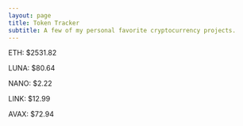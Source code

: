 ```yaml
---
layout: page
title: Token Tracker
subtitle: A few of my personal favorite cryptocurrency projects.
---
```


<!--BEGINCRYPTOINPUT-->
ETH: $2531.82

LUNA: $80.64

NANO: $2.22

LINK: $12.99

AVAX: $72.94

<!--ENDCRYPTOINPUT-->
